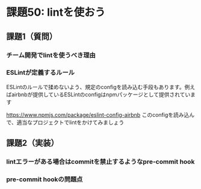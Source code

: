 # 課題50: lintを使おう

## 課題1（質問）

### チーム開発でlintを使うべき理由


### ESLintが定義するルール

ESLintのルールで揉めないよう、規定のconfigを読み込む手段もあります。例えばairbnbが提供しているESLintのconfigはnpmパッケージとして提供されています

https://www.npmjs.com/package/eslint-config-airbnb
このconfigを読み込んで、適当なプロジェクトでlintをかけてみましょう


## 課題2（実装）

### lintエラーがある場合はcommitを禁止するようなpre-commit hook

### pre-commit hookの問題点
